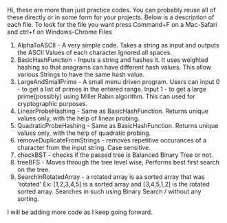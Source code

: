 Hi, these are more than just practice codes. You can probably reuse all of these directly or in some form for your projects. 
Below is a description of each file. To look for the file you want press Command+F on a Mac-Safari and ctrl+f on Windows-Chrome
Files 
1. AlphaToASCII - A very simple code. Takes a string as input and outputs the ASCII Values of each character
Ignored all spaces. 
2. BasicHashFunction - Inputs a string and hashes it. It uses weighted hashing so that anagrams can have different hash values. 
This allow various Strings to have the same hash value. 
3. LargeAndSmallPrime - A small menu driven program. 
Users can input 0 - to get a list of primes in the entered range.
Input 1 - to get a large prime(possibly) using Miller Rabin algorithm. This can used for cryptographic purposes.
4. LinearProbeHashing - Same as BasicHashFunction. Returns unique values only, with the help of linear probing.
5. QuadraticProbeHashing - Same as BasicHashFunction. Returns unique values only, with the help of quadratic probing.
6. removeDuplicateFromStrings - removes repetitive occurances of a character from the input string. Case sensitive.
7. checkBST - checks if the passed tree is Balanced Binary Tree or not.
8. treeBFS - Moves through the tree level wise, Performs best first search on the tree.
9. SearchInRotatedArray - a rotated array is aa sorted array that was 'rotated' 
Ex: [1,2,3,4,5] is a sorted array and [3,4,5,1,2] is the rotated sorted array. Searches in such using Binary Search / without any sorting.

I will be adding more code as I keep going forward.
